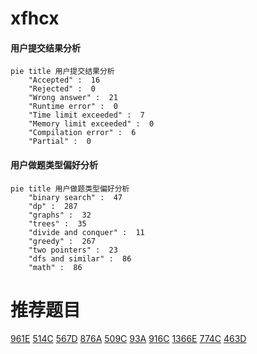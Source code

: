 # xfhcx

<!-- tabs:start -->



#### **用户提交结果分析**

```mermaid
pie title 用户提交结果分析
    "Accepted" :  16
    "Rejected" :  0
    "Wrong answer" :  21
    "Runtime error" :  0
    "Time limit exceeded" :  7
    "Memory limit exceeded" :  0
    "Compilation error" :  6
    "Partial" :  0
```

#### **用户做题类型偏好分析**

```mermaid
pie title 用户做题类型偏好分析
    "binary search" :  47
    "dp" :  287
    "graphs" :  32
    "trees" :  35
    "divide and conquer" :  11
    "greedy" :  267
    "two pointers" :  23
    "dfs and similar" :  86
    "math" :  86
```



<!-- tabs:end -->
# 推荐题目
[961E](https://codeforces.com/contest/961/problem/E)
[514C](https://codeforces.com/contest/514/problem/C)
[567D](https://codeforces.com/contest/567/problem/D)
[876A](https://codeforces.com/contest/876/problem/A)
[509C](https://codeforces.com/contest/509/problem/C)
[93A](https://codeforces.com/contest/93/problem/A)
[916C](https://codeforces.com/contest/916/problem/C)
[1366E](https://codeforces.com/contest/1366/problem/E)
[774C](https://codeforces.com/contest/774/problem/C)
[463D](https://codeforces.com/contest/463/problem/D)
